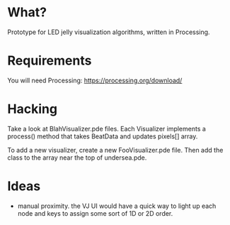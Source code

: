 # What?

Prototype for LED jelly visualization algorithms, written in Processing.

# Requirements

You will need Processing: https://processing.org/download/

# Hacking

Take a look at BlahVisualizer.pde files. Each Visualizer implements
a process() method that takes BeatData and updates pixels[] array.

To add a new visualizer, create a new FooVisualizer.pde file. Then
add the class to the array near the top of undersea.pde.

# Ideas

* manual proximity. the VJ UI would have a quick way to light up each node
  and keys to assign some sort of 1D or 2D order.
